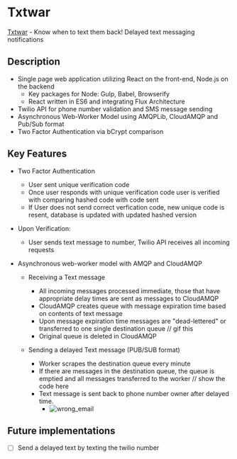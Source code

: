 # Txtwar

[Txtwar][Txtwar] - Know when to text them back! Delayed text messaging notifications

[Txtwar]: http://txtwar.herokuapp.com

## Description

- Single page web application utilizing React on the front-end, Node.js on the backend
  - Key packages for Node: Gulp, Babel, Browserify
  - React written in ES6 and integrating Flux Architecture
- Twilio API for phone number validation and SMS message sending
- Asynchronous Web-Worker Model using AMQPLib, CloudAMQP and Pub/Sub format
- Two Factor Authentication via bCrypt comparison

## Key Features

- Two Factor Authentication
  - User sent unique verification code
  - Once user responds with unique verification code user is verified with comparing hashed code with code sent
  - If User does not send correct verfication code, new unique code is resent, database is updated with updated hashed version

- Upon Verification:
  - User sends text message to number, Twilio API receives all incoming requests

- Asynchronous web-worker model with AMQP and CloudAMQP
  - Receiving a Text message
    - All incoming messages processed immediate, those that have appropriate delay times are sent as messages to CloudAMQP
    - CloudAMQP creates queue with message expiration time based on contents of text message
    - Upon message expiration time messages are "dead-lettered" or transferred to one single destination queue
    // gif this
    - Original queue is deleted in CloudAMQP

  - Sending a delayed Text message (PUB/SUB format)
    - Worker scrapes the destination queue every minute
    - If there are messages in the destination queue, the queue is emptied and all messages transferred to the worker
    // show the code here
    - Text message is sent back to phone number owner after delayed time.
      - ![wrong_email](https://cloud.githubusercontent.com/assets/1275250/11703379/c5f165ce-9e93-11e5-8c52-5810edeb4e06.gif)

## Future implementations

 - [ ] Send a delayed text by texting the twilio number
